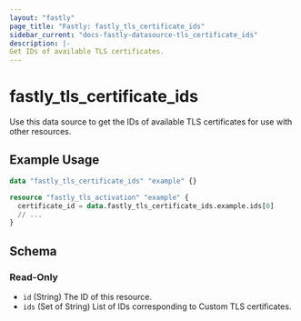 ```yaml
---
layout: "fastly"
page_title: "Fastly: fastly_tls_certificate_ids"
sidebar_current: "docs-fastly-datasource-tls_certificate_ids"
description: |-
Get IDs of available TLS certificates.
---
```


# fastly_tls_certificate_ids

Use this data source to get the IDs of available TLS certificates for use with other resources.

## Example Usage

```terraform
data "fastly_tls_certificate_ids" "example" {}

resource "fastly_tls_activation" "example" {
  certificate_id = data.fastly_tls_certificate_ids.example.ids[0]
  // ...
}
```

<!-- schema generated by tfplugindocs -->
## Schema

### Read-Only

- `id` (String) The ID of this resource.
- `ids` (Set of String) List of IDs corresponding to Custom TLS certificates.